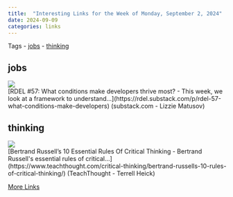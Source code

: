 ```yaml
---
title:  "Interesting Links for the Week of Monday, September 2, 2024"
date: 2024-09-09
categories: links
---
```


Tags  - [jobs](#jobs) - [thinking](#thinking)


## jobs
<div class="link-content"><img src='https://substackcdn.com/image/fetch/w_1200,h_600,c_fill,f_jpg,q_auto:good,fl_progressive:steep,g_auto/https%3A%2F%2Fsubstack-post-media.s3.amazonaws.com%2Fpublic%2Fimages%2F7a988972-0426-4d59-9ef4-c0ed17f69306_815x424.png' class="link-image"/>
<div class="link-text" markdown="1">
  [RDEL #57: What conditions make developers thrive most? - This week, we look at a framework to understand...](https://rdel.substack.com/p/rdel-57-what-conditions-make-developers) (substack.com - Lizzie Matusov)
</div>
</div>

## thinking
<div class="link-content"><img src='https://www.teachthought.com/wp-content/uploads/2016/09/IMG_3497.jpg' class="link-image"/>
<div class="link-text" markdown="1">
  [Bertrand Russell’s 10 Essential Rules Of Critical Thinking - Bertrand Russell's essential rules of critical...](https://www.teachthought.com/critical-thinking/bertrand-russells-10-rules-of-critical-thinking/) (TeachThought - Terrell Heick)
</div>
</div>



[More Links](/links)
